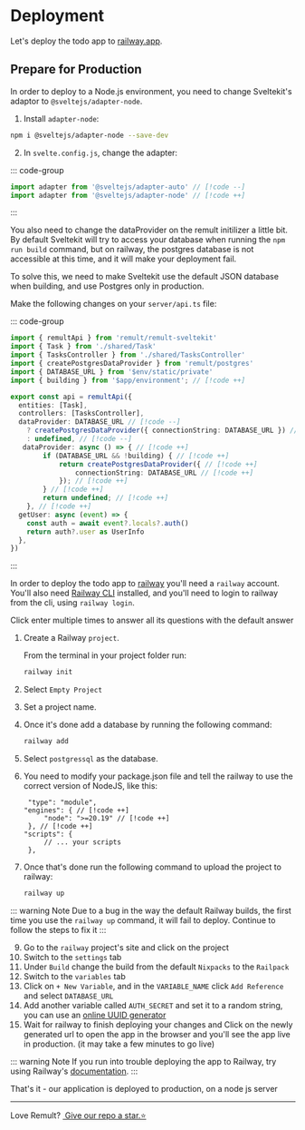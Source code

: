 # Deployment

Let's deploy the todo app to [railway.app](https://railway.app/).

## Prepare for Production

In order to deploy to a Node.js environment, you need to change Sveltekit's adaptor to `@sveltejs/adapter-node`.

1. Install `adapter-node`:

```sh
npm i @sveltejs/adapter-node --save-dev
```

2. In `svelte.config.js`, change the adapter:

::: code-group

```js [svelte.config.js]
import adapter from '@sveltejs/adapter-auto' // [!code --]
import adapter from '@sveltejs/adapter-node' // [!code ++]
```
::: 

You also need to change the dataProvider on the remult initilizer a little bit. By default Sveltekit will try to access your database when running the `npm run build` command, but on railway, the postgres database is not accessible at this time, and it will make your deployment fail.

To solve this, we need to make Sveltekit use the default JSON database when building, and use Postgres only in production.

Make the following changes on your `server/api.ts` file:

::: code-group
```ts [src/server/api.ts]
import { remultApi } from 'remult/remult-sveltekit'
import { Task } from './shared/Task'
import { TasksController } from './shared/TasksController'
import { createPostgresDataProvider } from 'remult/postgres' 
import { DATABASE_URL } from '$env/static/private'
import { building } from '$app/environment'; // [!code ++]

export const api = remultApi({
  entities: [Task],
  controllers: [TasksController],
  dataProvider: DATABASE_URL // [!code --]
    ? createPostgresDataProvider({ connectionString: DATABASE_URL }) // [!code --]
    : undefined, // [!code --]
   dataProvider: async () => { // [!code ++]
		if (DATABASE_URL && !building) { // [!code ++]
			return createPostgresDataProvider({ // [!code ++]
				connectionString: DATABASE_URL // [!code ++]
			}); // [!code ++]
		} // [!code ++]
		return undefined; // [!code ++]
	}, // [!code ++]
  getUser: async (event) => {
    const auth = await event?.locals?.auth()
    return auth?.user as UserInfo
  },
})
```
:::

In order to deploy the todo app to [railway](https://railway.app/) you'll need a `railway` account. You'll also need [Railway CLI](https://docs.railway.app/develop/cli#npm) installed, and you'll need to login to railway from the cli, using `railway login`.

Click enter multiple times to answer all its questions with the default answer

1. Create a Railway `project`.

   From the terminal in your project folder run:

   ```sh
   railway init
   ```

2. Select `Empty Project`
3. Set a project name.
4. Once it's done add a database by running the following command:
   ```sh
   railway add
   ```
5. Select `postgressql` as the database.
6. You need to modify your package.json file and tell the railway to use the correct version of NodeJS, like this:
   ```jsonc [package.json]
	"type": "module",
   "engines": { // [!code ++]
		"node": ">=20.19" // [!code ++]
	}, // [!code ++]
   "scripts": {
		// ... your scripts
	},
   ```
8. Once that's done run the following command to upload the project to railway:
   ```sh
   railway up
   ```
::: warning Note
Due to a bug in the way the default Railway builds, the first time you use the `railway up` command, it will fail to deploy. Continue to follow the steps to fix it
:::

9. Go to the `railway` project's site and click on the project
10. Switch to the `settings` tab
11. Under `Build` change the build from the default `Nixpacks` to the `Railpack`
12. Switch to the `variables` tab
13. Click on `+ New Variable`, and in the `VARIABLE_NAME` click `Add Reference` and select `DATABASE_URL`
14. Add another variable called `AUTH_SECRET` and set it to a random string, you can use an [online UUID generator](https://www.uuidgenerator.net/)
15. Wait for railway to finish deploying your changes and Click on the newly generated url to open the app in the browser and you'll see the app live in production. (it may take a few minutes to go live)

::: warning Note
If you run into trouble deploying the app to Railway, try using Railway's [documentation](https://docs.railway.app/deploy/deployments).
:::

That's it - our application is deployed to production, on a node js server

<hr />
Love Remult?&nbsp;<a href="https://github.com/remult/remult" target="_blank" rel="noopener"> Give our repo a star.⭐</a>
